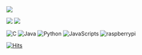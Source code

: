 <img src="https://capsule-render.vercel.app/api?type=waving&color=gradient&height=300&section=header&text=Gahee&fontSize=90&animation=fadeIn&fontAlign=50" />

<p>
<img src="https://github-readme-stats.vercel.app/api?username=gaheehee&theme=vue&show_icons=true"/>
<img src="https://github-readme-stats.vercel.app/api/top-langs/?username=gaheehee&layout=compact"/>
</p>

<img alt="C" src ="https://img.shields.io/badge/C-F8DC75.svg?&?style=flat&logo=C&logoColor=white"/>
<img alt="Java" src ="https://img.shields.io/badge/Java-302683.svg?&?style=flat&logo=Java&logoColor=white"/>
<img alt="Python" src ="https://img.shields.io/badge/Python-3776AB.svg?&?style=flat&logo=Python&logoColor=white"/>
<img alt="JavaScripts" src ="https://img.shields.io/badge/JavaScripts-F7DF1E.svg?&?style=flat&logo=JavaScripts&logoColor=black"/>
<img alt="raspberrypi" src ="https://img.shields.io/badge/raspberrypi-A22846.svg?&?style=flat&logo=raspberrypi&logoColor=white"/>



[![Hits](https://hits.seeyoufarm.com/api/count/incr/badge.svg?url=https%3A%2F%2Fgithub.com%2Fgaheehee&count_bg=%79C83D&title_bg=%23555555&icon=&icon_color=%23E7E7E7&title=hits&edge_flat=false)](https://hits.seeyoufarm.com)
